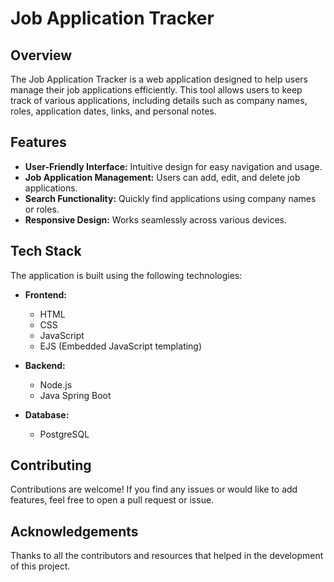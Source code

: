 # Job Application Tracker

## Overview

The Job Application Tracker is a web application designed to help users manage their job applications efficiently. This tool allows users to keep track of various applications, including details such as company names, roles, application dates, links, and personal notes.

## Features

- **User-Friendly Interface:** Intuitive design for easy navigation and usage.
- **Job Application Management:** Users can add, edit, and delete job applications.
- **Search Functionality:** Quickly find applications using company names or roles.
- **Responsive Design:** Works seamlessly across various devices.

## Tech Stack

The application is built using the following technologies:

- **Frontend:**
  - HTML
  - CSS
  - JavaScript
  - EJS (Embedded JavaScript templating)

- **Backend:**
  - Node.js
  - Java Spring Boot

- **Database:**
  - PostgreSQL

## Contributing

Contributions are welcome! If you find any issues or would like to add features, feel free to open a pull request or issue.

## Acknowledgements

Thanks to all the contributors and resources that helped in the development of this project.

